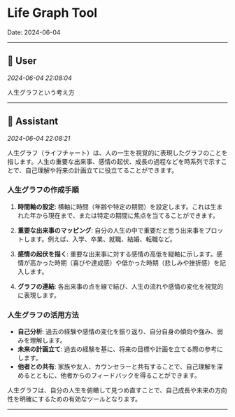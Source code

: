 # Life Graph Tool

Date: 2024-06-04

---

## 👤 User
*2024-06-04 22:08:04*

人生グラフという考え方

---

## 🤖 Assistant
*2024-06-04 22:08:21*

人生グラフ（ライフチャート）は、人の一生を視覚的に表現したグラフのことを指します。人生の重要な出来事、感情の起伏、成長の過程などを時系列で示すことで、自己理解や将来の計画立てに役立てることができます。

### 人生グラフの作成手順

1. **時間軸の設定**: 横軸に時間（年齢や特定の期間）を設定します。これは生まれた年から現在まで、または特定の期間に焦点を当てることができます。

2. **重要な出来事のマッピング**: 自分の人生の中で重要だと思う出来事をプロットします。例えば、入学、卒業、就職、結婚、転職など。

3. **感情の起伏を描く**: 重要な出来事に対する感情の高低を縦軸に示します。感情が高かった時期（喜びや達成感）や低かった時期（悲しみや挫折感）を記入します。

4. **グラフの連結**: 各出来事の点を線で結び、人生の流れや感情の変化を視覚的に表現します。

### 人生グラフの活用方法

- **自己分析**: 過去の経験や感情の変化を振り返り、自分自身の傾向や強み、弱みを理解します。
- **未来の計画立て**: 過去の経験を基に、将来の目標や計画を立てる際の参考にします。
- **他者との共有**: 家族や友人、カウンセラーと共有することで、自己理解を深めるとともに、他者からのフィードバックを得ることができます。

人生グラフは、自分の人生を俯瞰して見つめ直すことで、自己成長や未来の方向性を明確にするための有効なツールとなります。

---
